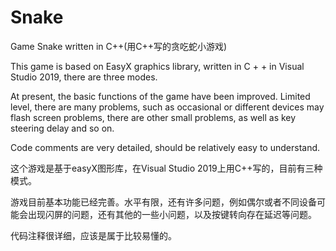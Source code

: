 # Snake
Game Snake written in C++(用C++写的贪吃蛇小游戏)

This game is based on EasyX graphics library, written in C + + in Visual Studio 2019, there are three modes. 

At present, the basic functions of the game have been improved. Limited level, there are many problems, such as occasional or different devices may flash screen problems, there are other small problems, as well as key steering delay and so on.

Code comments are very detailed, should be relatively easy to understand.

这个游戏是基于easyX图形库，在Visual Studio 2019上用C++写的，目前有三种模式。

游戏目前基本功能已经完善。水平有限，还有许多问题，例如偶尔或者不同设备可能会出现闪屏的问题，还有其他的一些小问题，以及按键转向存在延迟等问题。

代码注释很详细，应该是属于比较易懂的。
